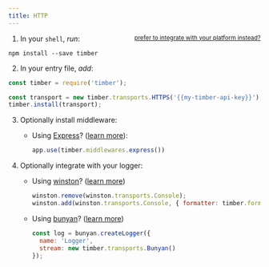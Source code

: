 ```yaml
---
title: HTTP
---
```

1. In your `shell`, *run*: <small style="float: right" class="platform-alt"><a href="/platforms/">prefer to integrate with your platform instead?</a></small>

  ```shell
  npm install --save timber
  ```

2. In your entry file, *add*:

  ```js
  const timber = require('timber');

  const transport = new timber.transports.HTTPS('{{my-timber-api-key}}');
  timber.install(transport);
  ```

3. Optionally install middleware:

    - Using [Express](https://github.com/expressjs/express)? ([learn more](../integrations/express)):

      ```js
      app.use(timber.middlewares.express())
      ```

4. Optionally integrate with your logger:

    - Using [winston](https://github.com/winstonjs/winston)? ([learn more](../integrations/winston))

      ```js
      winston.remove(winston.transports.Console);
      winston.add(winston.transports.Console, { formatter: timber.formatters.Winston });
      ```

    - Using [bunyan](https://github.com/trentm/node-bunyan)? ([learn more](../integrations/bunyan))

      ```js
      const log = bunyan.createLogger({
        name: 'Logger',
        stream: new timber.transports.Bunyan()
      });
      ```
